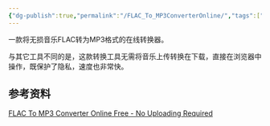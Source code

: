 ```yaml
---
{"dg-publish":true,"permalink":"/FLAC_To_MP3ConverterOnline/","tags":["Web/音乐"],"noteIcon":""}
---
```



一款将无损音乐FLAC转为MP3格式的在线转换器。

与其它工具不同的是，这款转换工具无需将音乐上传转换在下载，直接在浏览器中操作，既保护了隐私，速度也非常快。

## 参考资料
[FLAC To MP3 Converter Online Free - No Uploading Required](https://www.flacmp3.net/online/)